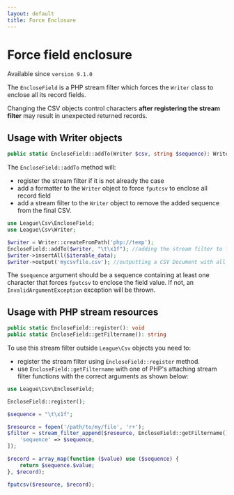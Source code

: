```yaml
---
layout: default
title: Force Enclosure
---
```


# Force field enclosure

<p class="message-info">Available since <code>version 9.1.0</code></p>

The `EncloseField` is a PHP stream filter which forces the `Writer` class to enclose all its record fields.

<p class="message-warning">Changing the CSV objects control characters <strong>after registering the stream filter</strong> may result in unexpected returned records.</p>


## Usage with Writer objects

~~~php
public static EncloseField::addTo(Writer $csv, string $sequence): Writer
~~~

The `EncloseField::addTo` method will:

- register the stream filter if it is not already the case
- add a formatter to the `Writer` object to force `fputcsv` to enclose all record field
- add a stream filter to the `Writer` object to remove the added sequence from the final CSV.

~~~php
use League\Csv\EncloseField;
use League\Csv\Writer;

$writer = Writer::createFromPath('php://temp');
EncloseField::addTo($writer, "\t\x1f"); //adding the stream filter to force enclosure
$writer->insertAll($iterable_data);
$writer->output('mycsvfile.csv'); //outputting a CSV Document with all its field enclosed
~~~

<p class="message-warning">The <code>$sequence</code> argument should be a sequence containing at least one character that forces <code>fputcsv</code> to enclose the field value. If not, an <code>InvalidArgumentException</code> exception will be thrown.</p>

## Usage with PHP stream resources

~~~php
public static EncloseField::register(): void
public static EncloseField::getFiltername(): string
~~~

To use this stream filter outside `League\Csv` objects you need to:

- register the stream filter using `EncloseField::register` method.
- use `EncloseField::getFiltername` with one of PHP's attaching stream filter functions with the correct arguments as shown below:

~~~php
use League\Csv\EncloseField;

EncloseField::register();

$sequence = "\t\x1f";

$resource = fopen('/path/to/my/file', 'r+');
$filter = stream_filter_append($resource, EncloseField::getFiltername(), STREAM_FILTER_WRITE, [
    'sequence' => $sequence,
]);

$record = array_map(function ($value) use ($sequence) {
	return $sequence.$value;
}, $record);

fputcsv($resource, $record);
~~~